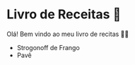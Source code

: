 # Livro de Receitas :dancer: 

Olá! Bem vindo ao meu livro de recitas :man_cook: 

- Strogonoff de Frango
- Pavê